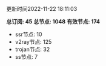 更新时间2022-11-22 18:11:03

**总订阅: 45**
**总节点: 1048**
**有效节点: 174**
- ssr节点: 10
- v2ray节点: 125
- trojan节点: 32
- ss节点: 7
